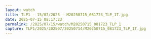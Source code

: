 ```yaml
---
layout: watch
title: TLP1 - 15/07/2025 - M20250715_081723_TLP_1T.jpg
date: 2025-07-15 08:17:23
permalink: /2025/07/15/watch/M20250715_081723_TLP_1
capture: TLP1/2025/202507/20250714/M20250715_081723_TLP_1T.jpg
---
```

